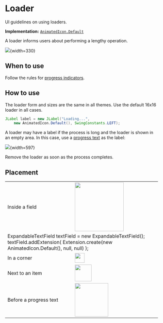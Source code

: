 <!-- Copyright 2000-2024 JetBrains s.r.o. and contributors. Use of this source code is governed by the Apache 2.0 license. -->

# Loader

<link-summary>UI guidelines on using loaders.</link-summary>

<tldr>

**Implementation:** [`AnimatedIcon.Default`](%gh-ic%/platform/ide-core/src/com/intellij/ui/AnimatedIcon.java)

</tldr>

A loader informs users about performing a lengthy operation.

![](loader.png){width=330}

## When to use

Follow the rules for [progress indicators](progress_indicators.md).


## How to use

The loader form and sizes are the same in all themes. Use the default 16x16 loader in all cases.

```java
JLabel label = new JLabel("Loading...",
    new AnimatedIcon.Default(), SwingConstants.LEFT);
```


A loader may have a label if the process is long and the loader is shown in an empty area. In this case, use a [progress text](progress_text.md) as the label:

![](loader_with_progress_text.png){width=597}

Remove the loader as soon as the process completes.


## Placement

<table style="none">

<tr>
    <td> Inside a field </td>
    <td> <img src="placement_field.png" width="161"/> </td>
</tr>

<tr>
    <td colspan="2">
        <code-block lang="java">
            ExpandableTextField textField = new ExpandableTextField();
            textField.addExtension(
              Extension.create(new AnimatedIcon.Default(), null, null)
            );
        </code-block>
    </td>
</tr>

<tr>
    <td>In a corner</td>
    <td> <img src="placement_corner.png" width="32" />
    </td>
</tr>

<tr>
    <td>  Next to an item </td>
    <td> <img src="placement_item.png" width="55" /> </td>
</tr>

<tr>
    <td> Before a progress text </td>
    <td> <img src="placement_progress_text.png" width="110" />
    </td>
</tr>

</table>
